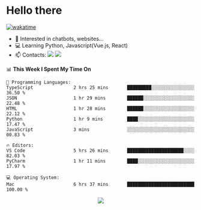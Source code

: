# Hello there

[![wakatime](https://wakatime.com/badge/user/018bd4cf-9224-4729-b4f3-31fc6a93ca34.svg)](https://wakatime.com/@flamescoder)

- 👀 Interested in chatbots, websites...
- 💻 Learning Python, Javascript(Vue.js, React)
- 📫 Contacts: <a href="https://t.me/FlameCoder0_0" target="_blank"><img src="https://img.shields.io/badge/telegram-0088cc?logo=telegram&logoColor=white"/></a> <a href="https://discord.gg/3wt8QRndjm" target="_blank"><img src="https://img.shields.io/badge/discord-5865F2?logo=discord&logoColor=white"/></a>

<!--START_SECTION:waka-->
📊 **This Week I Spent My Time On** 

```text
💬 Programming Languages: 
TypeScript               2 hrs 25 mins       █████████░░░░░░░░░░░░░░░░   36.50 % 
JSON                     1 hr 29 mins        ██████░░░░░░░░░░░░░░░░░░░   22.48 % 
HTML                     1 hr 28 mins        ██████░░░░░░░░░░░░░░░░░░░   22.12 % 
Python                   1 hr 9 mins         ████░░░░░░░░░░░░░░░░░░░░░   17.47 % 
JavaScript               3 mins              ░░░░░░░░░░░░░░░░░░░░░░░░░   00.83 % 

🔥 Editors: 
VS Code                  5 hrs 26 mins       █████████████████████░░░░   82.03 % 
PyCharm                  1 hr 11 mins        ████░░░░░░░░░░░░░░░░░░░░░   17.97 % 

💻 Operating System: 
Mac                      6 hrs 37 mins       █████████████████████████   100.00 % 
```


<!--END_SECTION:waka-->

<div align="center">
  <img src="https://komarev.com/ghpvc/?username=FlamesC0der&style=flat-square&color=red"/>
</div>
